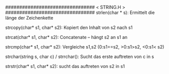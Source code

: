 ################################  < STRING.H >   ################################ 
strlen(char * s):              Ermittelt die länge der Zeichenkette

strcopy(char* s1, char* s2):   Kopiert den Inhalt von s2 nach s1

strcat(char* s1, char* s2):    Concatenate – hängt s2 an s1 an

strcmp(char* s1, char* s2):    Vergleiche s1,s2 (0:s1==s2, >0:s1>s2, <0:s1< s2)

strchar(string s, char c) /    strrchar(): Sucht das erste auftreten von c in s

strstr(char* s1, char* s2):    sucht das auftreten von s2 in s1